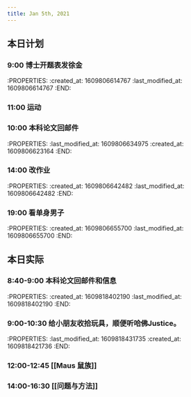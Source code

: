 ```yaml
---
title: Jan 5th, 2021
---
```


## 本日计划
### 9:00 博士开题表发徐金
:PROPERTIES:
:created_at: 1609806614767
:last_modified_at: 1609806614767
:END:
### 11:00 运动
### 10:00 本科论文回邮件
:PROPERTIES:
:last_modified_at: 1609806634975
:created_at: 1609806623164
:END:
### 14:00 改作业
:PROPERTIES:
:created_at: 1609806642482
:last_modified_at: 1609806642482
:END:
### 19:00 看单身男子
:PROPERTIES:
:created_at: 1609806655700
:last_modified_at: 1609806655700
:END:
## 本日实际
### 8:40-9:00 本科论文回邮件和信息
:PROPERTIES:
:created_at: 1609818402190
:last_modified_at: 1609818402190
:END:
### 9:00-10:30 给小朋友收拾玩具，顺便听哈佛Justice。
:PROPERTIES:
:last_modified_at: 1609818431735
:created_at: 1609818421736
:END:
### 12:00-12:45 [[Maus 鼠族]]
### 14:00-16:30 [[问题与方法]]
### 
